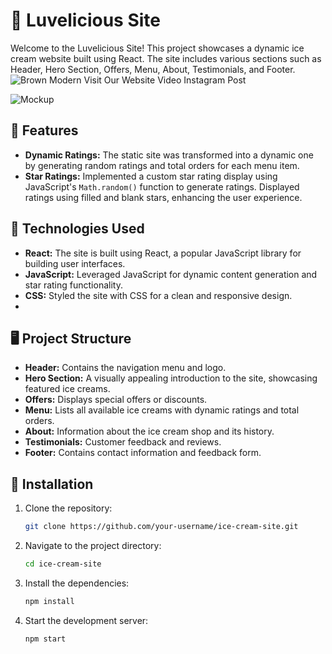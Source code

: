 # 🍦 Luvelicious Site

Welcome to the Luvelicious Site! This project showcases a dynamic ice cream website built using React. The site includes various sections such as Header, Hero Section, Offers, Menu, About, Testimonials, and Footer.
![Brown Modern Visit Our Website Video Instagram Post](https://github.com/user-attachments/assets/6d7e793e-ebc5-4190-a8d8-bc153275c497)

![Mockup](https://github.com/user-attachments/assets/316b5cb3-0c02-47e3-b1df-e179bb380cdf)

## 🚀 Features

- **Dynamic Ratings:** The static site was transformed into a dynamic one by generating random ratings and total orders for each menu item.
- **Star Ratings:** Implemented a custom star rating display using JavaScript's `Math.random()` function to generate ratings. Displayed ratings using filled and blank stars, enhancing the user experience.

## 🧰 Technologies Used

- **React:** The site is built using React, a popular JavaScript library for building user interfaces.
- **JavaScript:** Leveraged JavaScript for dynamic content generation and star rating functionality.
- **CSS:** Styled the site with CSS for a clean and responsive design.
- 

## 🖥️ Project Structure

- **Header:** Contains the navigation menu and logo.
- **Hero Section:** A visually appealing introduction to the site, showcasing featured ice creams.
- **Offers:** Displays special offers or discounts.
- **Menu:** Lists all available ice creams with dynamic ratings and total orders.
- **About:** Information about the ice cream shop and its history.
- **Testimonials:** Customer feedback and reviews.
- **Footer:** Contains contact information and feedback form.

## 📂 Installation

1. Clone the repository:
   ```bash
   git clone https://github.com/your-username/ice-cream-site.git
   ```
2. Navigate to the project directory:
   ```bash
   cd ice-cream-site
   ```
3. Install the dependencies:
   ```bash
   npm install
   ```
4. Start the development server:
   ```bash
   npm start
   ```
